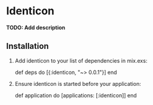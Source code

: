 # Identicon

**TODO: Add description**

## Installation

  1. Add identicon to your list of dependencies in mix.exs:

        def deps do
          [{:identicon, "~> 0.0.1"}]
        end

  2. Ensure identicon is started before your application:

        def application do
          [applications: [:identicon]]
        end
